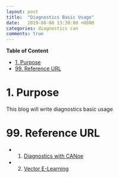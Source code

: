 ```yaml
---
layout: post
title:  "Diagnostics Basic Usage"
date:   2019-08-08 13:30:00 +0800
categories: diagnostics can
comments: true
---
```


**Table of Content**

- [1. Purpose](#1-purpose)
- [99. Reference URL](#99-reference-url)



# 1. Purpose

This blog will write diagnostics basic usage



# 99. Reference URL

* 1) [Diagnostics with CANoe ](https://www.youtube.com/watch?v=kmbcb0k-mnI&feature=youtu.be)

* 2. [Vector E-Learning ](https://elearning.vector.com/)





